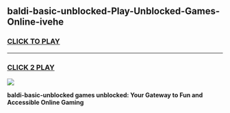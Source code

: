 
## baldi-basic-unblocked-Play-Unblocked-Games-Online-ivehe
<h3>
<a href="https://premium76.site?title=baldi-basic-unblocked&ref=25A">CLICK TO PLAY</a></h3>
<hr>

<h3>
<a href="https://premium76.site?title=baldi-basic-unblocked&ref=25A">CLICK 2 PLAY</a>
  
</h3>

<a href="https://premium76.site?title=baldi-basic-unblocked&ref=25A"><img src="https://clearcache.store/games.png"></a>


**baldi-basic-unblocked games unblocked: Your Gateway to Fun and Accessible Online Gaming**
